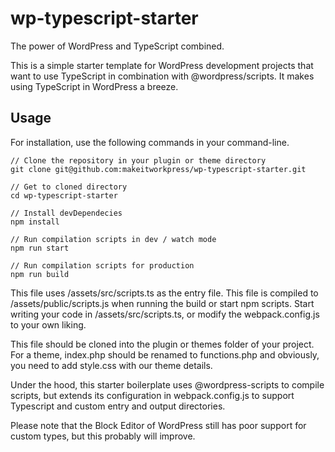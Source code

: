 # wp-typescript-starter
The power of WordPress and TypeScript combined.

This is a simple starter template for WordPress development projects that want to use TypeScript in combination with @wordpress/scripts. 
It makes using TypeScript in WordPress a breeze.

## Usage

For installation, use the following commands in your command-line.
```
// Clone the repository in your plugin or theme directory
git clone git@github.com:makeitworkpress/wp-typescript-starter.git

// Get to cloned directory
cd wp-typescript-starter

// Install devDependecies
npm install

// Run compilation scripts in dev / watch mode
npm run start 

// Run compilation scripts for production
npm run build
```

This file uses /assets/src/scripts.ts as the entry file. This file is compiled to /assets/public/scripts.js when running the build or start npm scripts. 
Start writing your code in /assets/src/scripts.ts, or modify the webpack.config.js to your own liking.

This file should be cloned into the plugin or themes folder of your project. 
For a theme, index.php should be renamed to functions.php and obviously, you need to add style.css with our theme details.

Under the hood, this starter boilerplate uses @wordpress-scripts to compile scripts, 
but extends its configuration in webpack.config.js to support Typescript and custom entry and output directories.

Please note that the Block Editor of WordPress still has poor support for custom types, but this probably will improve.
